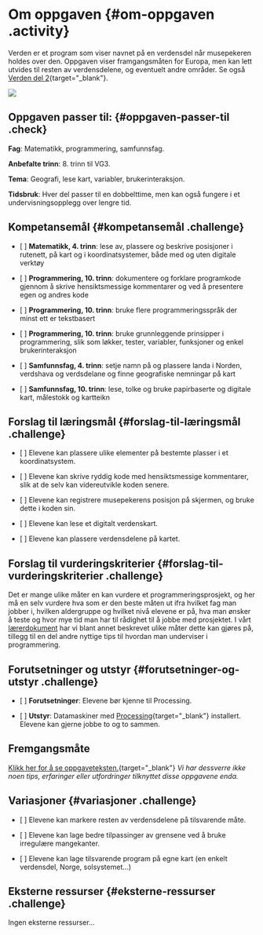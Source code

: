 # Om oppgaven {#om-oppgaven .activity}

Verden er et program som viser navnet på en verdensdel når musepekeren
holdes over den. Oppgaven viser framgangsmåten for Europa, men kan lett
utvides til resten av verdensdelene, og eventuelt andre områder. Se også
[Verden del 2](../verden_del2/verden_del2.html){target="_blank"}.

![](world-map.png)

## Oppgaven passer til: {#oppgaven-passer-til .check}

**Fag**: Matematikk, programmering, samfunnsfag.

**Anbefalte trinn**: 8. trinn til VG3.

**Tema**: Geografi, lese kart, variabler, brukerinteraksjon.

**Tidsbruk**: Hver del passer til en dobbelttime, men kan også fungere i
et undervisningsopplegg over lengre tid.

## Kompetansemål {#kompetansemål .challenge}

-   \[ \] **Matematikk, 4. trinn**: lese av, plassere og beskrive
    posisjoner i rutenett, på kart og i koordinatsystemer, både med og
    uten digitale verktøy

-   \[ \] **Programmering, 10. trinn**: dokumentere og forklare
    programkode gjennom å skrive hensiktsmessige kommentarer og ved å
    presentere egen og andres kode

-   \[ \] **Programmering, 10. trinn**: bruke flere programmeringsspråk
    der minst ett er tekstbasert

-   \[ \] **Programmering, 10. trinn**: bruke grunnleggende prinsipper i
    programmering, slik som løkker, tester, variabler, funksjoner og
    enkel brukerinteraksjon

-   \[ \] **Samfunnsfag, 4. trinn**: setje namn på og plassere landa i
    Norden, verdshava og verdsdelane og finne geografiske nemningar på
    kart

-   \[ \] **Samfunnsfag, 10. trinn**: lese, tolke og bruke papirbaserte
    og digitale kart, målestokk og kartteikn

## Forslag til læringsmål {#forslag-til-læringsmål .challenge}

-   \[ \] Elevene kan plassere ulike elementer på bestemte plasser i et
    koordinatsystem.

-   \[ \] Elevene kan skrive ryddig kode med hensiktsmessige
    kommentarer, slik at de selv kan videreutvikle koden senere.

-   \[ \] Elevene kan registrere musepekerens posisjon på skjermen, og
    bruke dette i koden sin.

-   \[ \] Elevene kan lese et digitalt verdenskart.

-   \[ \] Elevene kan plassere verdensdelene på kartet.

## Forslag til vurderingskriterier {#forslag-til-vurderingskriterier .challenge}

Det er mange ulike måter en kan vurdere et programmeringsprosjekt, og
her må en selv vurdere hva som er den beste måten ut ifra hvilket fag
man jobber i, hvilken aldergruppe og hvilket nivå elevene er på, hva man
ønsker å teste og hvor mye tid man har til rådighet til å jobbe med
prosjektet. I vårt
[lærerdokument](../../pages/hvordan_bruke_lærerveiledning.html) har vi
blant annet beskrevet ulike måter dette kan gjøres på, tillegg til en
del andre nyttige tips til hvordan man underviser i programmering.

## Forutsetninger og utstyr {#forutsetninger-og-utstyr .challenge}

-   \[ \] **Forutsetninger**: Elevene bør kjenne til Processing.

-   \[ \] **Utstyr**: Datamaskiner med
    [Processing](https://www.processing.org/download/){target="_blank"}
    installert. Elevene kan gjerne jobbe to og to sammen.

## Fremgangsmåte

[Klikk her for å se
oppgaveteksten.](../verden_del1/verden_del1.html){target="_blank"} *Vi
har dessverre ikke noen tips, erfaringer eller utfordringer tilknyttet
disse oppgavene enda.*

## Variasjoner {#variasjoner .challenge}

-   \[ \] Elevene kan markere resten av verdensdelene på tilsvarende
    måte.

-   \[ \] Elevene kan lage bedre tilpassinger av grensene ved å bruke
    irregulære mangekanter.

-   \[ \] Elevene kan lage tilsvarende program på egne kart (en enkelt
    verdensdel, Norge, solsystemet...)

## Eksterne ressurser {#eksterne-ressurser .challenge}

Ingen eksterne ressurser...
